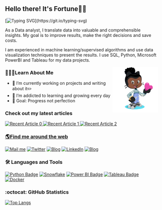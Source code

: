 ## Hello there! It's Fortune👋🏾

[![Typing SVG](https://readme-typing-svg.herokuapp.com?font=arial&color=3384B4&lines=👩🏾‍💻+Welcome+to+my+GitHub+Profile...;😇+I+hope+you'll+stick+around...)](https://git.io/typing-svg)

As a Data analyst, I translate data into valuable and comprehensible insights. My goal is to improve results, make the right decisions and save costs.

I am experienced in machine learning/supervised algorithms and use data visualization techniques to present the results. I use SQL, Python, Microsoft PowerBI and Tableau for my data projects.

<a href="https://github.com/sponsors/Fortune"><img align="right" width="150" height="150" src="https://github.com/fortune-uwha/fortune-uwha/blob/main/Gif/Fortune-octocat-rotating.gif?raw=true"></a> 

### 👩🏾‍💻Learn About Me
- 🔭 I’m currently working on projects and writing about it✏️
- 🌱 I’m addicted to learning and growing every day
- 🥅 Goal: Progress not perfection

### Check out my latest articles
<a target="_blank" href="https://github-readme-medium-recent-article.vercel.app/medium/@fortune-uwha/0"><img src="https://github-readme-medium-recent-article.vercel.app/medium/@fortune-uwha/0" alt="Recent Article 0"> 
<a target="_blank" href="https://github-readme-medium-recent-article.vercel.app/medium/@fortune-uwha/1"><img src="https://github-readme-medium-recent-article.vercel.app/medium/@fortune-uwha/1" alt="Recent Article 1"> 
<a target="_blank" href="https://github-readme-medium-recent-article.vercel.app/medium/@fortune-uwha/2"><img src="https://github-readme-medium-recent-article.vercel.app/medium/@fortune-uwha/2" alt="Recent Article 2"> 

### 🌎Find me around the web 
[![Mail me](https://img.shields.io/badge/fortune.uwha@gmail.com-c0392b?style=flat&logo=gmail&logoColor=white)](fortune.uwha@gmail.com)
[![Twitter](https://img.shields.io/badge/@fortune_uwha-00ACEE?style=flat&logo=twitter&logoColor=white)](https://twitter.com/fortune_uwha)
[![Blog](https://img.shields.io/badge/Medium-black?style=flat&logo=Medium&logoColor=white)](https://fortune-uwha.medium.com/)
[![LinkedIn](https://img.shields.io/badge/LinkedIn-0077B5?style=flat&logo=linkedin&logoColor=white)](https://www.linkedin.com/in/fortune-uwha)
[![Blog](https://img.shields.io/badge/Portfolio-black?style=flat&logo=Web&logoColor=white)](https://fortune-uwha.github.io/Fortune_Portfolio)

### 🛠 Languages and Tools
[![Python Badge](https://img.shields.io/badge/-Python-F7CF45?style=flat&labelColor=212121&logo=python)](#)
[![Snowflake](https://img.shields.io/badge/-Snowflake-24B6EC?style=flat&labelColor=212121&logo=Snowflake&logoColor=24B6EC)](#) 
[![Power BI Badge](https://img.shields.io/badge/-Power%20BI-F2C811?style=flat&labelColor=212121&logo=powerbi)](#) 
[![Tableau Badge](https://img.shields.io/badge/-Tableau-E97627?style=flat&labelColor=212121&logo=tableau)](#) 
[![Docker](https://img.shields.io/badge/-Docker-2497ED?style=flat&labelColor=212121&logo=Docker&logoColor=2497ED)](#) 

### :octocat: GitHub Statistics

 [![Top Langs](https://github-readme-stats.vercel.app/api/top-langs/?username=fortune-uwha&layout=compact&theme=tokyonight&hide_border=true)](https://github.com/anuraghazra/github-readme-stats) 

